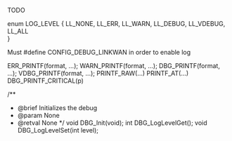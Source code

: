 TODO

enum LOG_LEVEL {
    LL_NONE,
    LL_ERR,
    LL_WARN,
    LL_DEBUG,
    LL_VDEBUG,
    LL_ALL    
}

Must #define CONFIG_DEBUG_LINKWAN in order to enable log

ERR_PRINTF(format, ...);
WARN_PRINTF(format, ...);
DBG_PRINTF(format, ...);
VDBG_PRINTF(format, ...);
PRINTF_RAW(...)
PRINTF_AT(...)
DBG_PRINTF_CRITICAL(p)

/**
 * @brief  Initializes the debug
 * @param  None
 * @retval None
 */
void DBG_Init(void);
int DBG_LogLevelGet();
void DBG_LogLevelSet(int level);